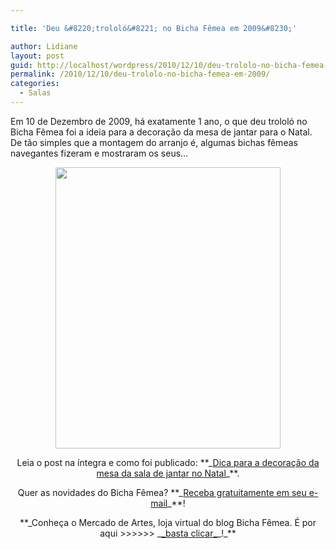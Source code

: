 ```yaml
---

title: 'Deu &#8220;trololó&#8221; no Bicha Fêmea em 2009&#8230;'

author: Lidiane
layout: post
guid: http://localhost/wordpress/2010/12/10/deu-trololo-no-bicha-femea-em-2009/
permalink: /2010/12/10/deu-trololo-no-bicha-femea-em-2009/
categories:
  - Salas
---
```

Em 10 de Dezembro de 2009, há exatamente 1 ano, o que deu trololó no Bicha Fêmea foi a ideia para a decoração da mesa de jantar para o Natal. De tão simples que a montagem do arranjo é, algumas bichas fêmeas navegantes fizeram e mostraram os seus&#8230;<!--more-->

<p style="text-align: center;">
  <a href="http://www.trololodemulher.com.br/blog/wp-content/uploads/2009/12/la103374_1207_centerpiece_xl1.jpg"><img class="alignnone size-full wp-image-3829" title="la103374_1207_centerpiece_xl[1]" src="http://www.trololodemulher.com.br/blog/wp-content/uploads/2009/12/la103374_1207_centerpiece_xl1.jpg" alt="" width="360" height="450" /></a>
</p>

<p style="text-align: center;">
  Leia o post na íntegra e como foi publicado: **_<a href="http://www.trololodemulher.com.br/2009/12/10/decoracao-da-mesa-de-natal/" target="_self">Dica para a decoração da mesa da sala de jantar no Natal</a>_**.
</p>

<p style="text-align: center;">
  Quer as novidades do Bicha Fêmea? **_<a href="http://feedburner.google.com/fb/a/mailverify?uri=blogbichafemea&loc=pt_BR">Receba gratuitamente em seu e-mail</a>_**!
</p>

<p style="text-align: center;">
  **_Conheça o Mercado de Artes, loja virtual do blog Bicha Fêmea. É por aqui >>>>>> _<a href="http://www.trololodemulher.com.br/loja/">_basta clicar_</a>_!_**
</p>

<p style="text-align: center;">
   
</p>